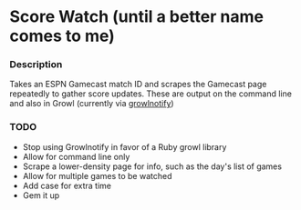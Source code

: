 # Score Watch (until a better name comes to me)

### Description
Takes an ESPN Gamecast match ID and scrapes the Gamecast page repeatedly to gather score updates. These are output on the command line and also in Growl (currently via [growlnotify](http://growl.info/extras.php#growlnotify))

### TODO
* Stop using Growlnotify in favor of a Ruby growl library
* Allow for command line only
* Scrape a lower-density page for info, such as the day's list of games
* Allow for multiple games to be watched
* Add case for extra time
* Gem it up
